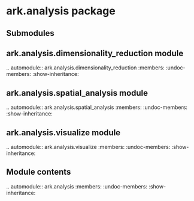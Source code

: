 ark.analysis package
====================

Submodules
----------

ark.analysis.dimensionality\_reduction module
---------------------------------------------

.. automodule:: ark.analysis.dimensionality_reduction
   :members:
   :undoc-members:
   :show-inheritance:

ark.analysis.spatial\_analysis module
-------------------------------------

.. automodule:: ark.analysis.spatial_analysis
   :members:
   :undoc-members:
   :show-inheritance:

ark.analysis.visualize module
-----------------------------

.. automodule:: ark.analysis.visualize
   :members:
   :undoc-members:
   :show-inheritance:


Module contents
---------------

.. automodule:: ark.analysis
   :members:
   :undoc-members:
   :show-inheritance:
